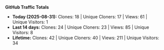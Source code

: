 
**GitHub Traffic Totals**

- **Today (2025-08-31):** Clones: 18 | Unique Cloners: 17 | Views: 61 | Unique Visitors: 1
- **Last 14 days:** Clones: 24 | Unique Cloners: 23 | Views: 85 | Unique Visitors: 8
- **Lifetime:** Clones: 42 | Unique Cloners: 40 | Views: 211 | Unique Visitors: 34
